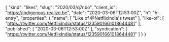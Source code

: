 {
  "kind": "likes",
  "slug": "2020/03/q7nbo",
  "client_id": "https://indigenous.realize.be",
  "date": "2020-03-06T12:53:00Z",
  "h": "h-entry",
  "properties": {
    "name": [
      "Like of @NetflixIndia's tweet"
    ],
    "like-of": [
      "https://twitter.com/NetflixIndia/status/1235901661018644481"
    ],
    "published": [
      "2020-03-06T12:53:00Z"
    ],
    "syndication": [
      "https://twitter.com/NetflixIndia/status/1235901661018644481"
    ]
  }
}
